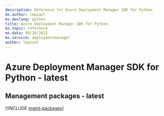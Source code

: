 ```yaml
---
description: Reference for Azure Deployment Manager SDK for Python
ms.author: lmazuel
ms.devlang: python
title: Azure Deployment Manager SDK for Python
ms.topic: reference
ms.data: 09/26/2022
ms.service: deploymentmanager
author: lmazuel
---
```

# Azure Deployment Manager SDK for Python - latest

## Management packages - latest
[!INCLUDE [mgmt-packages](deployment-manager-mgmt-index.md)]